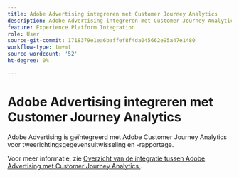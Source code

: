 ```yaml
---
title: Adobe Advertising integreren met Customer Journey Analytics
description: Adobe Advertising integreren met Customer Journey Analytics
feature: Experience Platform Integration
role: User
source-git-commit: 1718379e1ea6baffef8f4da045662e95a47e1480
workflow-type: tm+mt
source-wordcount: '52'
ht-degree: 0%

---
```


# Adobe Advertising integreren met Customer Journey Analytics

Adobe Advertising is geïntegreerd met Adobe Customer Journey Analytics voor tweerichtingsgegevensuitwisseling en -rapportage.

Voor meer informatie, zie [&#x200B; Overzicht van de integratie tussen Adobe Advertising met Customer Journey Analytics &#x200B;](https://experienceleague.adobe.com/nl/docs/advertising/integrations/customer-journey-analytics/overview).
